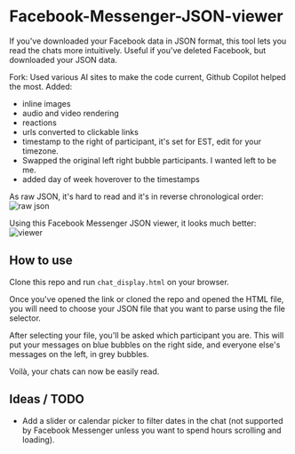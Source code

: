 # Facebook-Messenger-JSON-viewer
If you've downloaded your Facebook data in JSON format, this tool lets you read the chats more intuitively.
Useful if you've deleted Facebook, but downloaded your JSON data.

Fork:
Used various AI sites to make the code current, Github Copilot helped the most.
Added:
- inline images
- audio and video rendering
- reactions
- urls converted to clickable links
- timestamp to the right of participant, it's set for EST, edit for your timezone.
- Swapped the original left right bubble participants. I wanted left to be me.
- added day of week hoverover to the timestamps


As raw JSON, it's hard to read and it's in reverse chronological order:
![raw json](img/rawjson.png)

Using this Facebook Messenger JSON viewer, it looks much better:
![viewer](img/viewer.png)

## How to use

Clone this repo and run `chat_display.html` on your browser.

Once you've opened the link or cloned the repo and opened the HTML file, you will need to choose your JSON file that you want to parse using the file selector.

After selecting your file, you'll be asked which participant you are. This will put your messages on blue bubbles on the right side, and everyone else's messages on the left, in grey bubbles.

Voilà, your chats can now be easily read.

## Ideas / TODO
* Add a slider or calendar picker to filter dates in the chat (not supported by Facebook Messenger unless you want to spend hours scrolling and loading).
